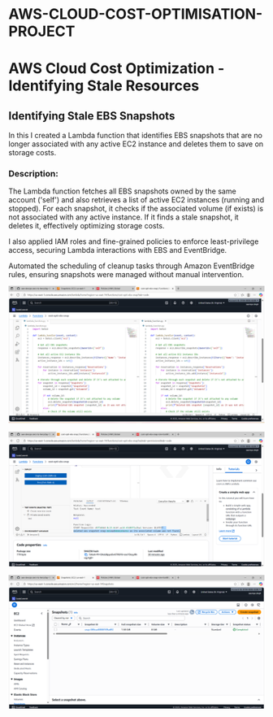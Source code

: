 # AWS-CLOUD-COST-OPTIMISATION-PROJECT
# AWS Cloud Cost Optimization - Identifying Stale Resources

## Identifying Stale EBS Snapshots

In this I created a Lambda function that identifies EBS snapshots that are no longer associated with any active EC2 instance and deletes them to save on storage costs.

### Description:

The Lambda function fetches all EBS snapshots owned by the same account ('self') and also retrieves a list of active EC2 instances (running and stopped). For each snapshot, it checks if the associated volume (if exists) is not associated with any active instance. If it finds a stale snapshot, it deletes it, effectively optimizing storage costs.

I also applied IAM roles and fine-grained policies to enforce least-privilege access, securing Lambda interactions with EBS and EventBridge.

Automated the scheduling of cleanup tasks through Amazon EventBridge rules, ensuring snapshots were managed without manual intervention.



![alt text](<Screenshot (90).png>)

![alt text](<Screenshot (89).png>)

![alt text](<Screenshot (88).png>)


